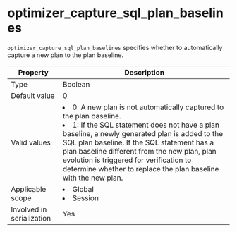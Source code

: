 # optimizer_capture_sql_plan_baselines

`optimizer_capture_sql_plan_baselines` specifies whether to automatically capture a new plan to the plan baseline.

| **Property** | **Description** |
|---------|----------------------------------------------------------------------------------------------------------------------------------------------------------------------------------------------------------------------------------------------------------------------|
| Type | Boolean |
| Default value | 0 |
| Valid values | <li> 0: A new plan is not automatically captured to the plan baseline.    <li> 1: If the SQL statement does not have a plan baseline, a newly generated plan is added to the SQL plan baseline. If the SQL statement has a plan baseline different from the new plan, plan evolution is triggered for verification to determine whether to replace the plan baseline with the new plan.  |
| Applicable scope | <li> Global   <li> Session |
| Involved in serialization | Yes |

